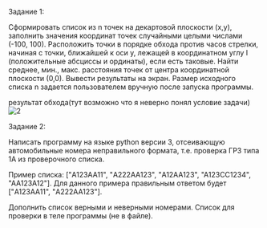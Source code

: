Задание 1:

Сформировать список из n точек на декартовой плоскости (х,у), заполнить значения координат точек случайными целыми числами (-100, 100). Расположить точки в порядке обхода против часов стрелки, начиная с точки, ближайшей к оси у, лежащей в координатном углу I (положительные абсциссы и ординаты), если есть таковые. Найти среднее, мин., макс. расстояния точек от центра координатной плоскости (0,0). Вывести результаты на экран. Размер исходного списка n задается пользователем вручную после запуска программы.

результат обхода(тут возможно что я неверно понял условие задачи)
![2](https://user-images.githubusercontent.com/36387132/114307219-24820600-9af8-11eb-9de2-24729d0e032d.PNG)

Задание 2:

Написать программу на языке python версии 3, отсеивающую автомобильные номера неправильного формата, т.е. проверка ГРЗ типа 1А из проверочного списка. 

Пример списка: ["A123AA11", "А222АА123", "A12AA123", "A123CC1234", "AA123A12"]. Для данного примера правильным ответом будет  ["A123AA11", "А222АА123"]. 

Дополнить список верными и неверными номерами. Список для проверки в теле программы (не в файле).
